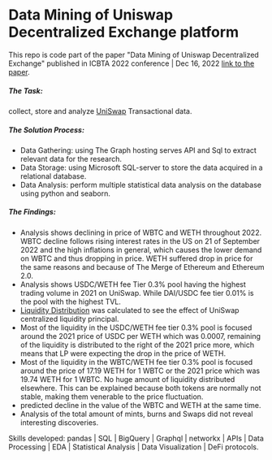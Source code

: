 # Data Mining of Uniswap Decentralized Exchange platform

This repo is code part of the paper "Data Mining of Uniswap Decentralized Exchange" published in ICBTA 2022 conference | Dec 16, 2022 [link to the paper](https://camps.aptaracorp.com/ACM_PMS/PMS/ACM/ICBTA2022/4/bb7bada9-9e86-11ed-a76e-16bb50361d1f/OUT/icbta2022-4.html).

##### The Task:

collect, store and analyze [UniSwap](https://uniswap.org/) Transactional data.

##### The Solution Process:

- Data Gathering: using The Graph hosting serves API and Sql to extract relevant data for the research.
- Data Storage: using Microsoft SQL-server to store the data acquired in a relational database.
- Data Analysis: perform multiple statistical data analysis on the database using python and seaborn. 

##### The Findings:

- Analysis shows declining in price of WBTC and WETH throughout 2022. WBTC decline follows rising interest rates in the US on 21 of September 2022 and the high inflations in general, which causes the lower demand on WBTC and thus dropping in price. WETH suffered drop in price for the same reasons and because of The Merge of Ethereum and Ethereum 2.0.
- Analysis shows USDC/WETH fee Tier 0.3% pool having the highest trading volume in 2021 on UniSwap. While DAI/USDC fee tier 0.01% is the pool with the highest TVL.
- [Liquidity Distribution](https://github.com/FaresGh1997/UniswapV3_DM/blob/main/Source%20Code/LD.ipynb) was calculated to see the effect of UniSwap centralized liquidity principal.
- Most of the liquidity in the USDC/WETH fee tier 0.3% pool is focused around the 2021 price of USDC per WETH which was 0.0007, remaining of the liquidity is distributed to the right of the 2021 price more, which means that LP were expecting the drop in the price of WETH.
- Most of the liquidity in the WBTC/WETH fee tier 0.3% pool is focused around the price of 17.19 WETH for 1 WBTC or the 2021 price which was 19.74 WETH for 1 WBTC. No huge amount of liquidity distributed elsewhere. This can be explained because both tokens are normally not stable, making them venerable to the price fluctuation.
- predicted decline in the value of the WBTC and WETH at the same time.
- Analysis of the total amount of mints, burns and Swaps did not reveal interesting discoveries.

  
Skills developed: pandas | SQL | BigQuery | Graphql | networkx | APIs | Data Processing | EDA | Statistical Analysis | Data Visualization | DeFi protocols.

